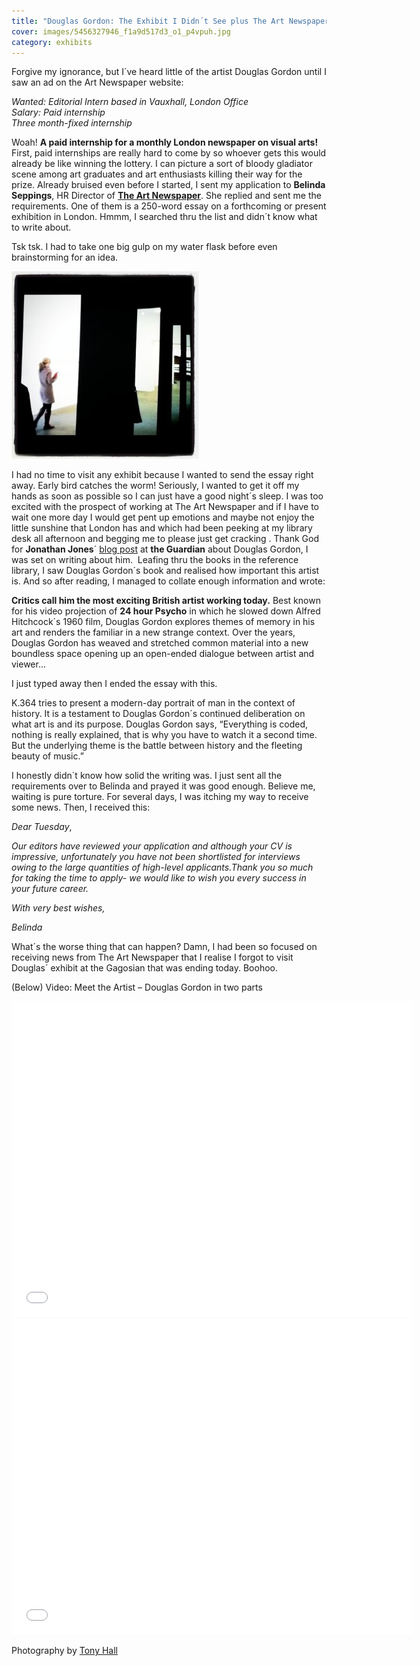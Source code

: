 ```yaml
---
title: "Douglas Gordon: The Exhibit I Didn´t See plus The Art Newspaper"
cover: images/5456327946_f1a9d517d3_o1_p4vpuh.jpg
category: exhibits
---
```


Forgive my ignorance, but I´ve heard little of the artist Douglas Gordon until I saw an ad on the Art Newspaper website:

*Wanted: Editorial Intern based in Vauxhall, London Office<br />
Salary: Paid internship<br />
Three month-fixed internship*

Woah! **A paid internship for a monthly London newspaper on visual arts!** First, paid internships are really hard to come by so whoever gets this would already be like winning the lottery. I can picture a sort of bloody gladiator scene among art graduates and art enthusiasts killing their way for the prize. Already bruised even before I started, I sent my application to **Belinda Seppings**, HR Director of **[The Art Newspaper](http://www.theartnewspaper.com/ "The Art Newspaper")**. She replied and sent me the requirements. One of them is a 250-word essay on a forthcoming or present exhibition in London. Hmmm, I searched thru the list and didn´t know what to write about.

Tsk tsk. I had to take one big gulp on my water flask before even brainstorming for an idea.

![](./images/5456327946_f1a9d517d3_o1_p4vpuh.jpg "Douglas Gordon K.364")

I had no time to visit any exhibit because I wanted to send the essay right away. Early bird catches the worm! Seriously, I wanted to get it off my hands as soon as possible so I can just have a good night´s sleep. I was too excited with the prospect of working at The Art Newspaper and if I have to wait one more day I would get pent up emotions and maybe not enjoy the little sunshine that London has and which had been peeking at my library desk all afternoon and begging me to please just get cracking . Thank God for **Jonathan Jones**´ [blog post](http://http://www.guardian.co.uk/artanddesign/jonathanjonesblog/2011/mar/07/douglas-gordon-portrait-artist-k364-gagosian "Jonathan Jones on Douglas Gordon") at **the Guardian** about Douglas Gordon, I was set on writing about him.  Leafing thru the books in the reference library, I saw Douglas Gordon´s book and realised how important this artist is. And so after reading, I managed to collate enough information and wrote:

**Critics call him the most exciting British artist working today.** Best known for his video projection of **24 hour Psycho** in which he slowed down Alfred Hitchcock´s 1960 film, Douglas Gordon explores themes of memory in his art and renders the familiar in a new strange context. Over the years, Douglas Gordon has weaved and stretched common material into a new boundless space opening up an open-ended dialogue between artist and viewer...

I just typed away then I ended the essay with this.

K.364 tries to present a modern-day portrait of man in the context of history. It is a testament to Douglas Gordon´s continued deliberation on what art is and its purpose. Douglas Gordon says, “Everything is coded, nothing is really explained, that is why you have to watch it a second time. But the underlying theme is the battle between history and the fleeting beauty of music.”

I honestly didn´t know how solid the writing was. I just sent all the requirements over to Belinda and prayed it was good enough. Believe me, waiting is pure torture. For several days, I was itching my way to receive some news. Then, I received this:

*Dear Tuesday*,

*Our editors have reviewed your application and although your CV is impressive, unfortunately you have not been shortlisted for interviews owing to the large quantities of high-level applicants.Thank you so much for taking the time to apply- we would like to wish you every success in your future career.*

*With very best wishes,*

*Belinda*

What´s the worse thing that can happen? Damn, I had been so focused on receiving news from The Art Newspaper that I realise I forgot to visit  Douglas´ exhibit at the Gagosian that was ending today. Boohoo.

(Below) Video: Meet the Artist – Douglas Gordon in two parts

<iframe allowfullscreen="" class="youtube-player" frameborder="0" height="505" src="//www.youtube.com/embed/DXY99WS-Byo?wmode=transparent&fs=1&hl=en&modestbranding=1&iv_load_policy=3&showsearch=0&rel=0&theme=dark" title="YouTube video player" type="text/html" width="640"></iframe>

<iframe allowfullscreen="" class="youtube-player" frameborder="0" height="505" src="//www.youtube.com/embed/SjYb6EN0v8w?wmode=transparent&fs=1&hl=en&modestbranding=1&iv_load_policy=3&showsearch=0&rel=0&theme=dark" title="YouTube video player" type="text/html" width="640"></iframe>

Photography by [Tony Hall](http://www.flickr.com/photos/anotherphotograph/5456327946/ "Douglas Gordon ")
